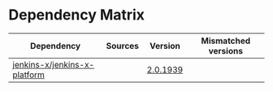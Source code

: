 # Dependency Matrix

Dependency | Sources | Version | Mismatched versions
---------- | ------- | ------- | -------------------
[jenkins-x/jenkins-x-platform](https://github.com/jenkins-x/jenkins-x-platform) |  | [2.0.1939](https://github.com/jenkins-x/jenkins-x-platform/releases/tag/v2.0.1939) | 
